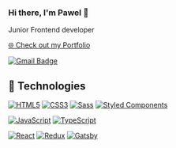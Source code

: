 ### Hi there, I'm Pawel 👋
Junior Frontend developer

<p><a href="pawdev.netlify.app">🌐 Check out my Portfolio</a></p>

[![Gmail Badge](https://img.shields.io/badge/-Gmail-c14438?style=flat-square&logo=Gmail&logoColor=white&link=mailto:lesnik.pawel1991@gmail.com)](mailto:lesnik.pawel1991@gmail.com)





## 🔧 Technologies

[![HTML5](https://img.shields.io/badge/-HTML5-E34F26?style=flat-square&logo=html5&logoColor=white&link=https://github.com/olafsulich/)](https://github.com/olafsulich/)
[![CSS3](https://img.shields.io/badge/-CSS3-1572B6?style=flat-square&logo=css3&link=https://github.com/olafsulich/)](https://github.com/olafsulich/)
[![Sass](https://img.shields.io/badge/-Sass-black?style=flat-square&logo=Sass&logoColor=pink)](https://github.com/olafsulich/)
[![Styled Components](https://img.shields.io/badge/-StyledComponents-black?style=flat-square&logo=Styled-Components)](https://github.com/olafsulich/)

[![JavaScript](https://img.shields.io/badge/-JavaScript-black?style=flat-square&logo=javascript&link=https://github.com/olafsulich/)](https://github.com/olafsulich/)
[![TypeScript](https://img.shields.io/badge/-TypeScript-007ACC?style=flat-square&logo=typescript&link=https://github.com/olafsulich/)](https://github.com/olafsulich/)

[![React](https://img.shields.io/badge/-React-black?style=flat-square&logo=react)](https://github.com/olafsulich/)
[![Redux](https://img.shields.io/badge/-Redux-black?style=flat-square&logo=Redux&logoColor=pink)](https://github.com/olafsulich/)
[![Gatsby](https://img.shields.io/badge/-Gatsby-purple?style=flat-square&logo=Gatsby&logoColor=white)](https://github.com/olafsulich/)


